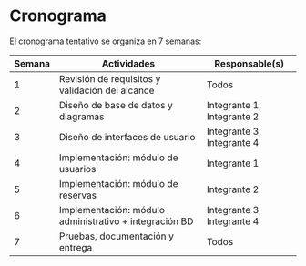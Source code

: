 # Cronograma

El cronograma tentativo se organiza en 7 semanas:

| Semana | Actividades | Responsable(s) |
|--------|-------------|----------------|
| 1 | Revisión de requisitos y validación del alcance | Todos |
| 2 | Diseño de base de datos y diagramas | Integrante 1, Integrante 2 |
| 3 | Diseño de interfaces de usuario | Integrante 3, Integrante 4 |
| 4 | Implementación: módulo de usuarios | Integrante 1 |
| 5 | Implementación: módulo de reservas | Integrante 2 |
| 6 | Implementación: módulo administrativo + integración BD | Integrante 3, Integrante 4 |
| 7 | Pruebas, documentación y entrega | Todos |

